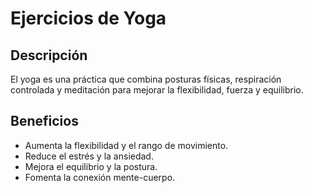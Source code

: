 # Ejercicios de Yoga 

## Descripción

El yoga es una práctica que combina posturas físicas, respiración controlada y meditación
para mejorar la flexibilidad, fuerza y equilibrio.

## Beneficios

- Aumenta la flexibilidad y el rango de movimiento.
- Reduce el estrés y la ansiedad.
- Mejora el equilibrio y la postura.
- Fomenta la conexión mente-cuerpo.



